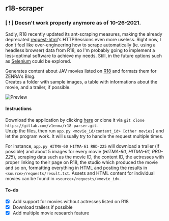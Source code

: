 ## r18-scraper

### [ ! ] Doesn't work properly anymore as of 10-26-2021.
Sadly, R18 recently updated its ant-scraping measures, making the already deprecated [request-html](https://requests.readthedocs.io/projects/requests-html/en/latest/)'s HTTPSessions even more useless. Right now, I don't feel like over-engineering how to scrape automatically (ie. using a headless browser) data from R18, so I'm probably going to implement a less-optimal software to achieve my needs. Still, in the future options such as [Selenium](https://www.selenium.dev/) could be explored.

Generates content about JAV movies listed on [R18](https://www.r18.com/) and formats them for ZENRA's Blog.  
Creates a folder with sample images, a table with informations about the movie, and a trailer, if possible.  

![Preview](https://i.ibb.co/f49g1HF/ea89ed9a77ca859dbd380859a5d7ba38.png)

#### Instructions

Download the application by clicking [here](https://gitlab.com/v1enna/r18-parser/-/archive/master/r18-parser-master.zip) or clone it via `git clone https://gitlab.com/v1enna/r18-parser.git`.  
Unzip the files, then run `app.py <movie_id/content_id> [other movies]` and let the program work. It will usually try to handle the request multiple times.

For instance, `app.py HITMA-60 HITMA-61 RBD-225` will download a trailer (if possible) and about 5 images for every movie (_HITMA-60, HITMA-61, RBD-225_), scraping data such as the movie ID, the content ID, the actresses with proper linking to their page on R18, the studio which produced the movie and so on, formatting everything in HTML and posting the results in `<source>/requests/result.txt`. Assets and HTML content for individual movies can be found in `<source>/requests/<movie_id>`.


#### To-do

- [X] Add support for movies without actresses listed on R18
- [X] Download trailers if possible
- [X] Add multiple movie research feature

